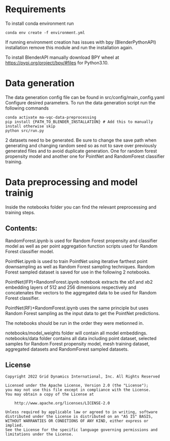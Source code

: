 # Requirements 



To install conda environment run
```
conda env create -f environment.yml
```
If running environment creation has issues with bpy (BlenderPythonAPI) installation
remove this module and run the installation again.

To install BlenderAPI manually download BPY wheel at https://pypi.org/project/bpy/#files for Python3.10.

# Data generation

The data generation config file can be found in src/config/main_config.yaml
Configure desired parameters.
To run the data generation script run the following commands
```
conda activate ma-vqc-data-preprocessing
pip install {PATH_TO_BLENDER_INSTALLATION} # Add this to manually install otherwise skip
python src/run.py
```

2 datasets need to be generated. Be sure to change the save path when generating and changing random seed so
as not to save over previously generated files and to avoid duplicate generation.
One for random forest propensity model and another one for PointNet and RandomForest classifier training.

# Data preprocessing and model trainig

Inside the notebooks folder you can find the relevant preprocessing and training steps.

## Contents:

RandomForest.ipynb is used for Random Forest propensity and classifier model as well as 
per point aggregation function scripts used for Random Forest classifier model.

PointNet.ipynb is used to train PointNet using iterative farthest point downsampling as well
as Random Forest sampling techniques. Random Forest sampled dataset is saved for use in
the following 2 notebooks.

PointNet(IFP)+RandomForest.ipynb notebook extracts the xb1 and xb2 embedding layers of 512 and 256 dimensions
respectively and concatenates the vectors to the aggregated data to be used for Random Forest classifier.

PointNet(RF)+RandomForest.ipynb uses the same principle but uses Random Forest sampling as the input data
to get the PointNet predictions.

The notebooks should be run in the order they were metionned in.

notebooks/model_weights folder will contain all model embeddings.
notebooks/data folder contains all data including point dataset, selected samples for Random Forest propensity model,
mesh training dataset, aggregated datasets and RandomForest sampled datasets.

## License
```
Copyright 2022 Grid Dynamics International, Inc. All Rights Reserved

Licensed under the Apache License, Version 2.0 (the "License");
you may not use this file except in compliance with the License.
You may obtain a copy of the License at

    http://www.apache.org/licenses/LICENSE-2.0

Unless required by applicable law or agreed to in writing, software
distributed under the License is distributed on an "AS IS" BASIS,
WITHOUT WARRANTIES OR CONDITIONS OF ANY KIND, either express or implied.
See the License for the specific language governing permissions and
limitations under the License.
```
